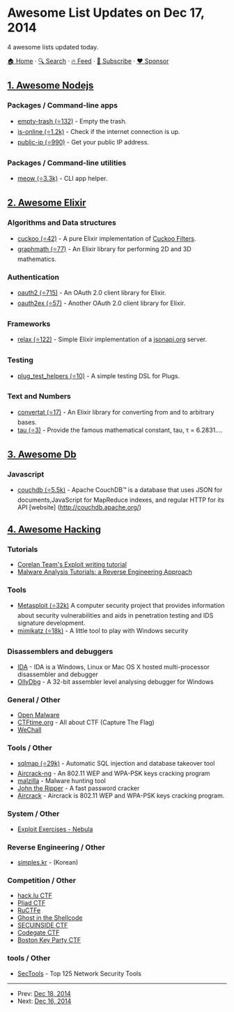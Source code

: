 # Awesome List Updates on Dec 17, 2014

4 awesome lists updated today.

[🏠 Home](/README.md) · [🔍 Search](https://www.trackawesomelist.com/search/) · [🔥 Feed](https://www.trackawesomelist.com/rss.xml) · [📮 Subscribe](https://trackawesomelist.us17.list-manage.com/subscribe?u=d2f0117aa829c83a63ec63c2f&id=36a103854c) · [❤️  Sponsor](https://github.com/sponsors/theowenyoung)



## [1. Awesome Nodejs](/content/sindresorhus/awesome-nodejs/README.md)

### Packages / Command-line apps

*   [empty-trash (⭐132)](https://github.com/sindresorhus/empty-trash) - Empty the trash.
*   [is-online (⭐1.2k)](https://github.com/sindresorhus/is-online) - Check if the internet connection is up.
*   [public-ip (⭐990)](https://github.com/sindresorhus/public-ip) - Get your public IP address.

### Packages / Command-line utilities

*   [meow (⭐3.3k)](https://github.com/sindresorhus/meow) - CLI app helper.

## [2. Awesome Elixir](/content/h4cc/awesome-elixir/README.md)

### Algorithms and Data structures

*   [cuckoo (⭐42)](https://github.com/gmcabrita/cuckoo) - A pure Elixir implementation of [Cuckoo Filters](https://www.cs.cmu.edu/%7Edga/papers/cuckoo-conext2014.pdf).
*   [graphmath (⭐77)](https://github.com/crertel/graphmath) - An Elixir library for performing 2D and 3D mathematics.

### Authentication

*   [oauth2 (⭐715)](https://github.com/scrogson/oauth2) - An OAuth 2.0 client library for Elixir.
*   [oauth2ex (⭐57)](https://github.com/parroty/oauth2ex) - Another OAuth 2.0 client library for Elixir.

### Frameworks

*   [relax (⭐122)](https://github.com/AgilionApps/relax) - Simple Elixir implementation of a [jsonapi.org](http://jsonapi.org) server.

### Testing

*   [plug\_test\_helpers (⭐10)](https://github.com/xavier/plug_test_helpers) - A simple testing DSL for Plugs.

### Text and Numbers

*   [convertat (⭐17)](https://github.com/whatyouhide/convertat) - An Elixir library for converting from and to arbitrary bases.
*   [tau (⭐3)](https://github.com/FranklinChen/tau) - Provide the famous mathematical constant, tau, τ = 6.2831....

## [3. Awesome Db](/content/numetriclabz/awesome-db/README.md)

### Javascript

*   [couchdb (⭐5.5k)](https://github.com/apache/couchdb) - Apache CouchDB™ is a database that uses JSON for documents,JavaScript for MapReduce indexes, and regular HTTP for its API \[website] (<http://couchdb.apache.org/>)

## [4. Awesome Hacking](/content/carpedm20/awesome-hacking/README.md)

### Tutorials

*   [Corelan Team's Exploit writing tutorial](https://www.corelan.be/index.php/2009/07/19/exploit-writing-tutorial-part-1-stack-based-overflows/)
*   [Malware Analysis Tutorials: a Reverse Engineering Approach](http://fumalwareanalysis.blogspot.kr/p/malware-analysis-tutorials-reverse.html)

### Tools

*   [Metasploit (⭐32k)](https://github.com/rapid7/metasploit-framework) A computer security project that provides information about security vulnerabilities and aids in penetration testing and IDS signature development.
*   [mimikatz (⭐18k)](https://github.com/gentilkiwi/mimikatz) - A little tool to play with Windows security

### Disassemblers and debuggers

*   [IDA](https://www.hex-rays.com/products/ida/) - IDA is a Windows, Linux or Mac OS X hosted multi-processor disassembler and debugger
*   [OllyDbg](http://www.ollydbg.de/) - A 32-bit assembler level analysing debugger for Windows

### General / Other

*   [Open Malware](http://www.offensivecomputing.net/)
*   [CTFtime.org](https://ctftime.org/) - All about CTF (Capture The Flag)
*   [WeChall](http://www.wechall.net/)

### Tools / Other

*   [sqlmap (⭐29k)](https://github.com/sqlmapproject/sqlmap) - Automatic SQL injection and database takeover tool
*   [Aircrack-ng](http://www.aircrack-ng.org/) - An 802.11 WEP and WPA-PSK keys cracking program
*   [malzilla](http://malzilla.sourceforge.net/) - Malware hunting tool
*   [John the Ripper](http://www.openwall.com/john/) - A fast password cracker
*   [Aircrack](http://www.aircrack-ng.org/) - Aircrack is 802.11 WEP and WPA-PSK keys cracking program.

### System / Other

*   [Exploit Exercises - Nebula](https://exploit-exercises.com/nebula/)

### Reverse Engineering / Other

*   [simples.kr](http://simples.kr/) - (Korean)

### Competition / Other

*   [hack.lu CTF](http://hack.lu/)
*   [Pliad CTF](http://www.plaidctf.com/)
*   [RuCTFe](http://ructf.org/e/)
*   [Ghost in the Shellcode](http://ghostintheshellcode.com/)
*   [SECUINSIDE CTF](http://secuinside.com/)
*   [Codegate CTF](http://ctf.codegate.org/html/Main.html?lang=eng)
*   [Boston Key Party CTF](http://bostonkeyparty.net/)

### tools / Other

*   [SecTools](http://sectools.org/) - Top 125 Network Security Tools

---

- Prev: [Dec 18, 2014](/content/2014/12/18/README.md)
- Next: [Dec 16, 2014](/content/2014/12/16/README.md)